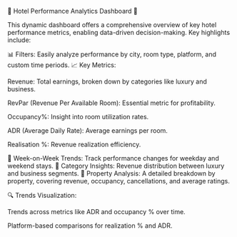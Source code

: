 🌟 Hotel Performance Analytics Dashboard 🌟

This dynamic dashboard offers a comprehensive overview of key hotel performance metrics, enabling data-driven decision-making. Key highlights include:

📊 Filters: Easily analyze performance by city, room type, platform, and custom time periods.
📈 Key Metrics:

Revenue: Total earnings, broken down by categories like luxury and business.

RevPar (Revenue Per Available Room): Essential metric for profitability.

Occupancy%: Insight into room utilization rates.

ADR (Average Daily Rate): Average earnings per room.

Realisation %: Revenue realization efficiency.


📅 Week-on-Week Trends: Track performance changes for weekday and weekend stays.
🍰 Category Insights: Revenue distribution between luxury and business segments.
🏢 Property Analysis: A detailed breakdown by property, covering revenue, occupancy, cancellations, and average ratings.

🔍 Trends Visualization:

Trends across metrics like ADR and occupancy % over time.

Platform-based comparisons for realization % and ADR.
